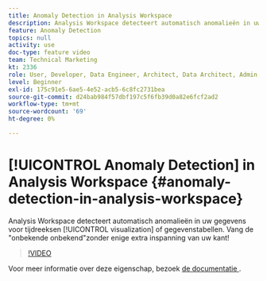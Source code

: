 ```yaml
---
title: Anomaly Detection in Analysis Workspace
description: Analysis Workspace detecteert automatisch anomalieën in uw gegevens voor visualisatie- of datatabellen uit tijdreeksen. Vang de "onbekende onbekend"zonder enige extra inspanning van uw kant!
feature: Anomaly Detection
topics: null
activity: use
doc-type: feature video
team: Technical Marketing
kt: 2336
role: User, Developer, Data Engineer, Architect, Data Architect, Admin, Leader
level: Beginner
exl-id: 175c91e5-6ae5-4e52-acb5-6c8fc2731bea
source-git-commit: d24bab984f57dbf197c5f6fb39d0a82e6fcf2ad2
workflow-type: tm+mt
source-wordcount: '69'
ht-degree: 0%

---
```


# [!UICONTROL Anomaly Detection] in Analysis Workspace {#anomaly-detection-in-analysis-workspace}

Analysis Workspace detecteert automatisch anomalieën in uw gegevens voor tijdreeksen [!UICONTROL visualization] of gegevenstabellen. Vang de &quot;onbekende onbekend&quot;zonder enige extra inspanning van uw kant!

>[!VIDEO](https://video.tv.adobe.com/v/25444/?quality=12&learn=on)

Voor meer informatie over deze eigenschap, bezoek [ de documentatie ](https://experienceleague.adobe.com/docs/analytics/analyze/analysis-workspace/virtual-analyst/anomaly-detection/anomaly-detection.html?lang=nl-NL).
